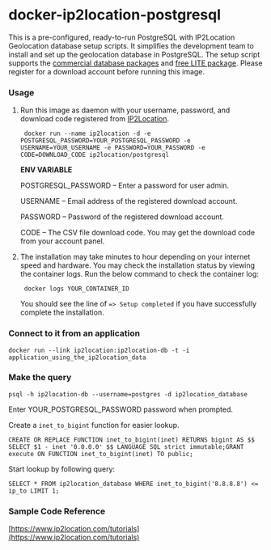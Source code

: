 docker-ip2location-postgresql
=============================

This is a pre-configured, ready-to-run PostgreSQL with IP2Location Geolocation database setup scripts. It simplifies the development team to install and set up the geolocation database in PostgreSQL. The setup script supports the [commercial database packages](https://www.ip2location.com) and [free LITE package](https://lite.ip2location.com). Please register for a download account before running this image.

### Usage

1. Run this image as daemon with your username, password, and download code registered from [IP2Location](https://www.ip2location.com).

        docker run --name ip2location -d -e POSTGRESQL_PASSWORD=YOUR_POSTGRESQL_PASSWORD -e USERNAME=YOUR_USERNAME -e PASSWORD=YOUR_PASSWORD -e CODE=DOWNLOAD_CODE ip2location/postgresql

    **ENV VARIABLE**

    POSTGRESQL_PASSWORD – Enter a password for user admin.

    USERNAME – Email address of the registered download account.

    PASSWORD – Password of the registered download account.

    CODE – The CSV file download code. You may get the download code from your account panel.

2. The installation may take minutes to hour depending on your internet speed and hardware. You may check the installation status by viewing the container logs. Run the below command to check the container log:

        docker logs YOUR_CONTAINER_ID
  
    You should see the line of `=> Setup completed` if you have successfully complete the installation.

### Connect to it from an application

    docker run --link ip2location:ip2location-db -t -i application_using_the_ip2location_data

### Make the query

    psql -h ip2location-db --username=postgres -d ip2location_database

Enter YOUR_POSTGRESQL_PASSWORD password when prompted.

Create a `inet_to_bigint` function for easier lookup.

    CREATE OR REPLACE FUNCTION inet_to_bigint(inet) RETURNS bigint AS $$ SELECT $1 - inet '0.0.0.0' $$ LANGUAGE SQL strict immutable;GRANT execute ON FUNCTION inet_to_bigint(inet) TO public;

Start lookup by following query:

    SELECT * FROM ip2location_database WHERE inet_to_bigint('8.8.8.8') <= ip_to LIMIT 1;


### Sample Code Reference

[https://www.ip2location.com/tutorials](https://www.ip2location.com/tutorials)
